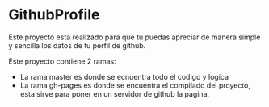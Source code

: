 # GithubProfile
Este proyecto esta realizado para que tu puedas apreciar de manera simple y sencilla los datos de tu perfil de github.

Este proyecto contiene 2 ramas:
- La rama master es donde se ecnuentra todo el codigo y logica
- La rama gh-pages es donde se encuentra el compilado del proyecto, esta sirve para poner en un servidor de github la pagina.
